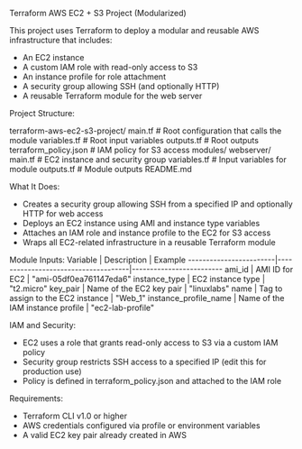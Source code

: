 Terraform AWS EC2 + S3 Project (Modularized)

This project uses Terraform to deploy a modular and reusable AWS infrastructure that
includes:

- An EC2 instance
- A custom IAM role with read-only access to S3
- An instance profile for role attachment
- A security group allowing SSH (and optionally HTTP)
- A reusable Terraform module for the web server

Project Structure:

terraform-aws-ec2-s3-project/
    main.tf               # Root configuration that calls the module
    variables.tf          # Root input variables
    outputs.tf            # Root outputs
    terraform_policy.json # IAM policy for S3 access
    modules/
      webserver/
        main.tf           # EC2 instance and security group
        variables.tf      # Input variables for module
        outputs.tf        # Module outputs
    README.md

What It Does:

- Creates a security group allowing SSH from a specified IP and optionally HTTP for web
access
- Deploys an EC2 instance using AMI and instance type variables
- Attaches an IAM role and instance profile to the EC2 for S3 access
- Wraps all EC2-related infrastructure in a reusable Terraform module

Module Inputs:
Variable                | Description                         | Example
------------------------|-------------------------------------|-------------------------
ami_id                  | AMI ID for EC2                      | "ami-05df0ea761147eda6"
instance_type           | EC2 instance type                   | "t2.micro"
key_pair                | Name of the EC2 key pair            | "linuxlabs"
name                    | Tag to assign to the EC2 instance   | "Web_1"
instance_profile_name   | Name of the IAM instance profile    | "ec2-lab-profile"

IAM and Security:

- EC2 uses a role that grants read-only access to S3 via a custom IAM policy
- Security group restricts SSH access to a specified IP (edit this for production use)
- Policy is defined in terraform_policy.json and attached to the IAM role

Requirements:

- Terraform CLI v1.0 or higher
- AWS credentials configured via profile or environment variables
- A valid EC2 key pair already created in AWS
